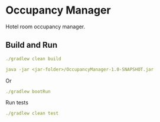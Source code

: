 # Occupancy Manager

Hotel room occupancy manager.


## Build and Run

```yaml
./gradlew clean build 

java -jar <jar-folder>/OccupancyManager-1.0-SNAPSHOT.jar
```
Or 
```yaml
./gradlew bootRun
```
Run tests

```yaml
./gradlew clean test
```
